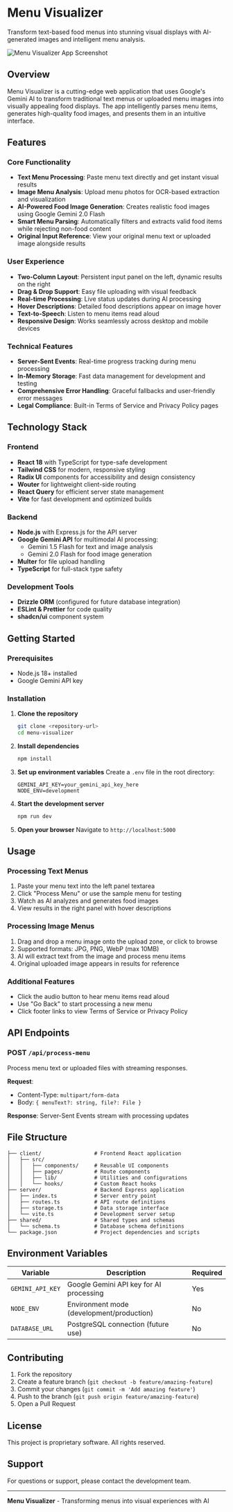 # Menu Visualizer

Transform text-based food menus into stunning visual displays with AI-generated images and intelligent menu analysis.

![Menu Visualizer App Screenshot](client/public/screenshot.png)

## Overview

Menu Visualizer is a cutting-edge web application that uses Google's Gemini AI to transform traditional text menus or uploaded menu images into visually appealing food displays. The app intelligently parses menu items, generates high-quality food images, and presents them in an intuitive interface.

## Features

### Core Functionality
- **Text Menu Processing**: Paste menu text directly and get instant visual results
- **Image Menu Analysis**: Upload menu photos for OCR-based extraction and visualization
- **AI-Powered Food Image Generation**: Creates realistic food images using Google Gemini 2.0 Flash
- **Smart Menu Parsing**: Automatically filters and extracts valid food items while rejecting non-food content
- **Original Input Reference**: View your original menu text or uploaded image alongside results

### User Experience
- **Two-Column Layout**: Persistent input panel on the left, dynamic results on the right
- **Drag & Drop Support**: Easy file uploading with visual feedback
- **Real-time Processing**: Live status updates during AI processing
- **Hover Descriptions**: Detailed food descriptions appear on image hover
- **Text-to-Speech**: Listen to menu items read aloud
- **Responsive Design**: Works seamlessly across desktop and mobile devices

### Technical Features
- **Server-Sent Events**: Real-time progress tracking during menu processing
- **In-Memory Storage**: Fast data management for development and testing
- **Comprehensive Error Handling**: Graceful fallbacks and user-friendly error messages
- **Legal Compliance**: Built-in Terms of Service and Privacy Policy pages

## Technology Stack

### Frontend
- **React 18** with TypeScript for type-safe development
- **Tailwind CSS** for modern, responsive styling
- **Radix UI** components for accessibility and design consistency
- **Wouter** for lightweight client-side routing
- **React Query** for efficient server state management
- **Vite** for fast development and optimized builds

### Backend
- **Node.js** with Express.js for the API server
- **Google Gemini API** for multimodal AI processing:
  - Gemini 1.5 Flash for text and image analysis
  - Gemini 2.0 Flash for food image generation
- **Multer** for file upload handling
- **TypeScript** for full-stack type safety

### Development Tools
- **Drizzle ORM** (configured for future database integration)
- **ESLint & Prettier** for code quality
- **shadcn/ui** component system

## Getting Started

### Prerequisites
- Node.js 18+ installed
- Google Gemini API key

### Installation

1. **Clone the repository**
   ```bash
   git clone <repository-url>
   cd menu-visualizer
   ```

2. **Install dependencies**
   ```bash
   npm install
   ```

3. **Set up environment variables**
   Create a `.env` file in the root directory:
   ```env
   GEMINI_API_KEY=your_gemini_api_key_here
   NODE_ENV=development
   ```

4. **Start the development server**
   ```bash
   npm run dev
   ```

5. **Open your browser**
   Navigate to `http://localhost:5000`

## Usage

### Processing Text Menus
1. Paste your menu text into the left panel textarea
2. Click "Process Menu" or use the sample menu for testing
3. Watch as AI analyzes and generates food images
4. View results in the right panel with hover descriptions

### Processing Image Menus
1. Drag and drop a menu image onto the upload zone, or click to browse
2. Supported formats: JPG, PNG, WebP (max 10MB)
3. AI will extract text from the image and process menu items
4. Original uploaded image appears in results for reference

### Additional Features
- Click the audio button to hear menu items read aloud
- Use "Go Back" to start processing a new menu
- Click footer links to view Terms of Service or Privacy Policy

## API Endpoints

### POST `/api/process-menu`
Process menu text or uploaded files with streaming responses.

**Request**: 
- Content-Type: `multipart/form-data`
- Body: `{ menuText?: string, file?: File }`

**Response**: Server-Sent Events stream with processing updates

## File Structure

```
├── client/                 # Frontend React application
│   ├── src/
│   │   ├── components/     # Reusable UI components
│   │   ├── pages/          # Route components
│   │   ├── lib/            # Utilities and configurations
│   │   └── hooks/          # Custom React hooks
├── server/                 # Backend Express application
│   ├── index.ts            # Server entry point
│   ├── routes.ts           # API route definitions
│   ├── storage.ts          # Data storage interface
│   └── vite.ts             # Development server setup
├── shared/                 # Shared types and schemas
│   └── schema.ts           # Database schema definitions
└── package.json            # Project dependencies and scripts
```

## Environment Variables

| Variable | Description | Required |
|----------|-------------|----------|
| `GEMINI_API_KEY` | Google Gemini API key for AI processing | Yes |
| `NODE_ENV` | Environment mode (development/production) | No |
| `DATABASE_URL` | PostgreSQL connection (future use) | No |

## Contributing

1. Fork the repository
2. Create a feature branch (`git checkout -b feature/amazing-feature`)
3. Commit your changes (`git commit -m 'Add amazing feature'`)
4. Push to the branch (`git push origin feature/amazing-feature`)
5. Open a Pull Request

## License

This project is proprietary software. All rights reserved.

## Support

For questions or support, please contact the development team.

---

**Menu Visualizer** - Transforming menus into visual experiences with AI